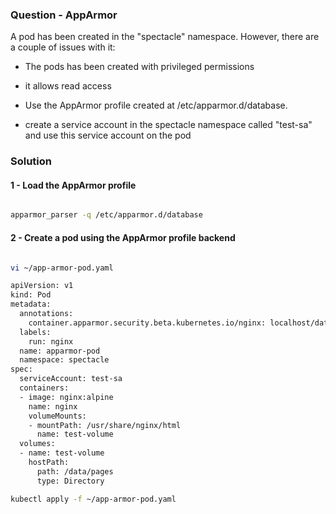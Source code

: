 ### Question - AppArmor

A pod has been created in the "spectacle" namespace. However, there are a couple of issues with it:
- The pods has been created with privileged permissions
- it allows read access 

- Use the AppArmor profile created at /etc/apparmor.d/database.
- create a service account in the spectacle namespace called "test-sa" and use this service account on the pod

### Solution

#### 1 - Load the AppArmor profile

```sh

apparmor_parser -q /etc/apparmor.d/database

```

#### 2 - Create a pod using the AppArmor profile backend

```sh

vi ~/app-armor-pod.yaml

apiVersion: v1
kind: Pod
metadata:
  annotations:
    container.apparmor.security.beta.kubernetes.io/nginx: localhost/database #Apply profile 'restricted-fronend' on 'nginx' container
  labels:
    run: nginx
  name: apparmor-pod
  namespace: spectacle
spec:
  serviceAccount: test-sa 
  containers:
  - image: nginx:alpine
    name: nginx
    volumeMounts:
    - mountPath: /usr/share/nginx/html
      name: test-volume
  volumes:
  - name: test-volume
    hostPath:
      path: /data/pages
      type: Directory

kubectl apply -f ~/app-armor-pod.yaml

```
